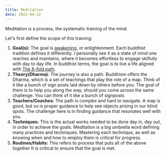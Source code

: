 ```yaml
---
title: Meditation
date: 2022-04-12
---
```



Meditation is a process, the systematic training of the mind.

Let's first define the scope of this training:
1. **Goal(s):** The goal is [awakening](7wifg0oz), or enlightenment.
   Each buddhist tradition defines it differently.
   I personally see it as a state of mind one reaches and maintains, where it becomes effortless to engage skilfully with day to day life.
   In buddhist terms, the goal is to live a life aligned with [The 8-fold path](kxqaql4m).
2. **Theory(Dharma)**: The journey is also a path.
   Buddhism offers the Dharma, which is a set of teachings that play the role of a map.
   Think of it like a bunch of sign posts laid down by others before you.
   The goal of them is to help you along the way, should you come across the same challenge.
   You can think of it like a bunch of signposts
3. **Teachers/Coaches**: The path is complex and hard to navigate.
   A map is good, but so is proper guidance to help see objects arising in our blind spots.
   The challenge here is in finding guidance that resonates well with you.
4. **Techniques:** This is the actual works needed to be done day in, day out, in order to achieve the goals.
   Meditation is a big umbrella word defining many practices and techniques.
   Mastering each technique, as well as knowing when and how to employ them is critical for progress.
5. **Routines/Habits:** This refers to process that puts all of the above together
   It is critical to ensure that the goal is met.
